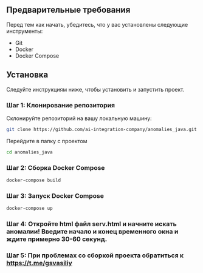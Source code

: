 ## Предварительные требования

Перед тем как начать, убедитесь, что у вас установлены следующие инструменты:

- Git
- Docker
- Docker Compose

## Установка

Следуйте инструкциям ниже, чтобы установить и запустить проект.

### Шаг 1: Клонирование репозитория

Склонируйте репозиторий на вашу локальную машину:

```sh
git clone https://github.com/ai-integration-company/anomalies_java.git
```

Перейдите в папку с проектом
```sh
cd anomalies_java
```
### Шаг 2: Сборка Docker Compose

```sh
docker-compose build
```
### Шаг 3: Запуск Docker Compose
```sh
docker-compose up
```
### Шаг 4: Откройте html файл serv.html и начните искать аномалии! Введите начало и конец временного окна и ждите примерно 30-60 секунд.

### Шаг 5: При проблемах со сборкой проекта обратиться к https://t.me/gsvasiliy
